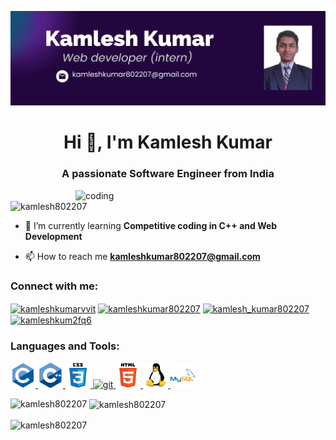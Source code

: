 ![logo](https://github.com/kamlesh802207/kamlesh802207/blob/main/Github%20Banner.png)
<h1 align="center">Hi 👋, I'm Kamlesh Kumar</h1>
<h3 align="center">A passionate Software Engineer from India</h3>
<img align="right" alt ="coding" width="400" src ="https://camo.githubusercontent.com/19db51af5f90f1b152bc0b9078f5fe97053955be5074f03f17019c70345bdcdb/68747470733a2f2f6d69726f2e6d656469756d2e636f6d2f6d61782f313336302f302a37513379765349765f7430696f4a2d5a2e676966">

<p align="left"> <img src="https://komarev.com/ghpvc/?username=kamlesh802207&label=Profile%20views&color=0e75b6&style=flat" alt="kamlesh802207" /> </p>

- 🌱 I’m currently learning **Competitive coding in C++ and Web Development**

- 📫 How to reach me **kamleshkumar802207@gmail.com**

<h3 align="left">Connect with me:</h3>
<p align="left">
<a href="https://linkedin.com/in/kamleshkumarvvit" target="blank"><img align="center" src="https://raw.githubusercontent.com/rahuldkjain/github-profile-readme-generator/master/src/images/icons/Social/linked-in-alt.svg" alt="kamleshkumarvvit" height="30" width="40" /></a>
<a href="https://instagram.com/kamleshkumar802207" target="blank"><img align="center" src="https://raw.githubusercontent.com/rahuldkjain/github-profile-readme-generator/master/src/images/icons/Social/instagram.svg" alt="kamleshkumar802207" height="30" width="40" /></a>
<a href="https://www.leetcode.com/kamlesh_kumar802207" target="blank"><img align="center" src="https://raw.githubusercontent.com/rahuldkjain/github-profile-readme-generator/master/src/images/icons/Social/leet-code.svg" alt="kamlesh_kumar802207" height="30" width="40" /></a>
<a href="https://auth.geeksforgeeks.org/user/kamleshkum2fq6" target="blank"><img align="center" src="https://raw.githubusercontent.com/rahuldkjain/github-profile-readme-generator/master/src/images/icons/Social/geeks-for-geeks.svg" alt="kamleshkum2fq6" height="30" width="40" /></a>
</p>

<h3 align="left">Languages and Tools:</h3>
<p align="left"> <a href="https://www.cprogramming.com/" target="_blank" rel="noreferrer"> <img src="https://raw.githubusercontent.com/devicons/devicon/master/icons/c/c-original.svg" alt="c" width="40" height="40"/> </a> <a href="https://www.w3schools.com/cpp/" target="_blank" rel="noreferrer"> <img src="https://raw.githubusercontent.com/devicons/devicon/master/icons/cplusplus/cplusplus-original.svg" alt="cplusplus" width="40" height="40"/> </a> <a href="https://www.w3schools.com/css/" target="_blank" rel="noreferrer"> <img src="https://raw.githubusercontent.com/devicons/devicon/master/icons/css3/css3-original-wordmark.svg" alt="css3" width="40" height="40"/> </a> <a href="https://git-scm.com/" target="_blank" rel="noreferrer"> <img src="https://www.vectorlogo.zone/logos/git-scm/git-scm-icon.svg" alt="git" width="40" height="40"/> </a> <a href="https://www.w3.org/html/" target="_blank" rel="noreferrer"> <img src="https://raw.githubusercontent.com/devicons/devicon/master/icons/html5/html5-original-wordmark.svg" alt="html5" width="40" height="40"/> </a> <a href="https://www.linux.org/" target="_blank" rel="noreferrer"> <img src="https://raw.githubusercontent.com/devicons/devicon/master/icons/linux/linux-original.svg" alt="linux" width="40" height="40"/> </a> <a href="https://www.mysql.com/" target="_blank" rel="noreferrer"> <img src="https://raw.githubusercontent.com/devicons/devicon/master/icons/mysql/mysql-original-wordmark.svg" alt="mysql" width="40" height="40"/> </a> </p>

<p><img align="left" src="https://github-readme-stats.vercel.app/api/top-langs?username=kamlesh802207&show_icons=true&locale=en&layout=compact" alt="kamlesh802207" /></p>

<p>&nbsp;<img align="center" src="https://github-readme-stats.vercel.app/api?username=kamlesh802207&show_icons=true&locale=en" alt="kamlesh802207" /></p>

<p><img align="center" src="https://github-readme-streak-stats.herokuapp.com/?user=kamlesh802207&" alt="kamlesh802207" /></p>
